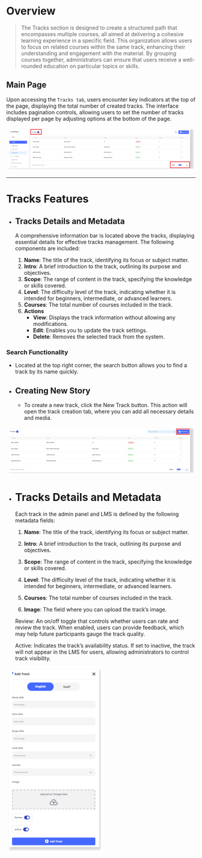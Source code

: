 # Overview
> The Tracks section is designed to create a structured path that encompasses multiple courses, all aimed at delivering a cohesive learning experience in a specific field. This organization allows users to focus on related courses within the same track, enhancing their understanding and engagement with the material. By grouping courses together, administrators can ensure that users receive a well-rounded education on particular topics or skills.

## Main Page

Upon accessing the `Tracks tab`, users encounter key indicators at the top of the page, displaying the total number of created tracks. The interface includes pagination controls, allowing users to set the number of tracks displayed per page by adjusting options at the bottom of the page.

![Drill-Phish tracks main!](../../assets/drill/tracks/main.png "Drill-Phish tracks main")

---

# Tracks Features

- ## Tracks Details and Metadata

    A comprehensive information bar is located above the tracks, displaying essential details for effective tracks management. The following components are included:

    1. **Name**: The title of the track, identifying its focus or subject matter.
    2. **Intro**: A brief introduction to the track, outlining its purpose and objectives.
    3. **Scope**: The range of content in the track, specifying the knowledge or skills covered.
    4. **Level**: The difficulty level of the track, indicating whether it is intended for beginners, intermediate, or advanced learners.
    5. **Courses**: The total number of courses included in the track.
    6. **Actions**
        - **View**: Displays the track information without allowing any modifications.
        - **Edit**: Enables you to update the track settings.
        - **Delete**: Removes the selected track from the system.

### Search Functionality

- Located at the top right corner, the search button allows you to find a track by its name quickly. 

- ## Creating New Story

    - To create a new track, click the New Track button. This action will open the track creation tab, where you can add all necessary details and media. 

![Drill-Phish tracks new button!](../../assets/drill/tracks/new_track_button.png "Drill-Phish tracks new button")
    
- # Tracks Details and Metadata 

    Each track in the admin panel and LMS is defined by the following metadata fields: 

    1. **Name**: The title of the track, identifying its focus or subject matter. 

    2. **Intro**: A brief introduction to the track, outlining its purpose and objectives. 

    3. **Scope**: The range of content in the track, specifying the knowledge or skills covered. 

    4. **Level**: The difficulty level of the track, indicating whether it is intended for beginners, intermediate, or advanced learners. 

    5. **Courses**: The total number of courses included in the track. 

    6. **Image**: The field where you can upload the track’s image. 

    Review: An on/off toggle that controls whether users can rate and review the track. When enabled, users can provide feedback, which may help future participants gauge the track quality. 

    Active: Indicates the track’s availability status. If set to inactive, the track will not appear in the LMS for users, allowing administrators to control track visibility. 

![Drill-Phish tracks add new configurations!](../../assets/drill/tracks/add_new_tracks_configurations.png "Drill-Phish tracks add new configurations")
